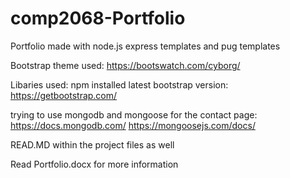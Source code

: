 # comp2068-Portfolio
Portfolio made with node.js express templates and pug templates

Bootstrap theme used:
https://bootswatch.com/cyborg/

Libaries used:
npm installed latest bootstrap version:
https://getbootstrap.com/

trying to use mongodb and mongoose for the contact page:
https://docs.mongodb.com/
https://mongoosejs.com/docs/

READ.MD within the project files as well 

Read Portfolio.docx for more information 

